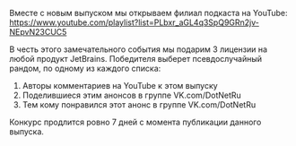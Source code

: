 ﻿---
Number: 8
Title: RadioDotNet №8
PublishDate: 2020-04-20T21:34:32Z
Authors:
  - Анатолий Кулаков
  - Игорь Лабутин
Mastering: Максим Шошин
Home: https://anchor.fm/radiodotnet/episodes/RadioDotNet-008-ed1odj
Audio: https://anchor.fm/s/f0c0ef4/podcast/play/12689267/https%3A%2F%2Fd3ctxlq1ktw2nl.cloudfront.net%2Fproduction%2F2020-3-20%2F66195932-44100-2-87e10a846e309.mp3
Video: https://www.youtube.com/watch?v=x81fOAszVY4
Topics:

  - Subject: RadioDotNet на YouTube
    Timestamp: 00:00:16
    Links:
      - https://www.youtube.com/playlist?list=PLbxr_aGL4q3SpQ9GRn2jv-NEpvN23CUC5
      - https://www.youtube.com/DotNetRu

  - Subject: Target Framework Names in .NET 5
    Timestamp: 00:02:20
    Links:
      - https://www.thomasclaudiushuber.com/2020/03/26/net-5-merging-net-core-and-net-standard-with-new-target-framework-monikers-tfms/
      - https://github.com/dotnet/designs/blob/master/accepted/2020/net5/net5.md

  - Subject: Visual Studio 2019 version 16.6 Preview 2
    Timestamp: 00:05:07
    Links:
      - https://devblogs.microsoft.com/visualstudio/visual-studio-2019-version-16-6-preview-2/

  - Subject: Regex Performance Improvements in .NET 5
    Timestamp: 00:07:57
    Links:
      - https://devblogs.microsoft.com/dotnet/regex-performance-improvements-in-net-5/

  - Subject: Optimizations and inlining in RyuJIT
    Timestamp: 00:13:49
    Links:
      - https://habr.com/ru/post/493586/
      - https://habr.com/ru/post/496208/
      - https://egorbo.com/how-inlining-works.html
      - https://github.com/EgorBo/Disasmo
      - https://github.com/AndyAyersMS/PerformanceExplorer/blob/master/notes/notes-aug-2016.md

  - Subject: Rider Dynamic Program Analysis
    Timestamp: 00:24:26
    Links:
      - https://blog.jetbrains.com/dotnet/2020/03/31/auto-detect-memory-issues-app-dynamic-program-analysis-rider-2020-1/

  - Subject: MessagePack for C# v2
    Timestamp: 00:30:28
    Links:
      - https://medium.com/@neuecc/messagepack-for-c-v2-new-era-of-net-core-unity-i-o-pipelines-6950643c1053

  - Subject: Wasmer
    Timestamp: 00:39:18
    Links:
      - https://wasmer.io/
      - https://wapm.io/
      - https://github.com/migueldeicaza/WasmerSharp/
      - https://github.com/ericsink/wasm2cil

  - Subject: Best practices for REST API design
    Timestamp: 00:48:21
    Links:
      - https://stackoverflow.blog/2020/03/02/best-practices-for-rest-api-design/

---
Вместе с новым выпуском мы открываем филиал подкаста на YouTube:
https://www.youtube.com/playlist?list=PLbxr_aGL4q3SpQ9GRn2jv-NEpvN23CUC5

В честь этого замечательного события мы подарим 3 лицензии на любой продукт JetBrains. Победителя выберет псевдослучайный рандом, по одному из каждого списка:

1. Авторы комментариев на YouTube к этом выпуску
2. Поделившиеся этим анонсов в группе VK.com/DotNetRu
3. Тем кому понравился этот анонс в группе VK.com/DotNetRu

Конкурс продлится ровно 7 дней с момента публикации данного выпуска.
